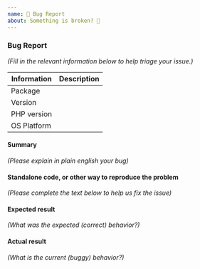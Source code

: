 ```yaml
---
name: 🐛 Bug Report
about: Something is broken? 🔨
---
```


### Bug Report

_(Fill in the relevant information below to help triage your issue.)_

| Information | Description |
|-------------|-------------|
| Package     |             |
| Version     |             |
| PHP version |             |
| OS Platform |             |

#### Summary

_(Please explain in plain english your bug)_

#### Standalone code, or other way to reproduce the problem

_(Please complete the text below to help us fix the issue)_

#### Expected result

_(What was the expected (correct) behavior?)_

#### Actual result

_(What is the current (buggy) behavior?)_
